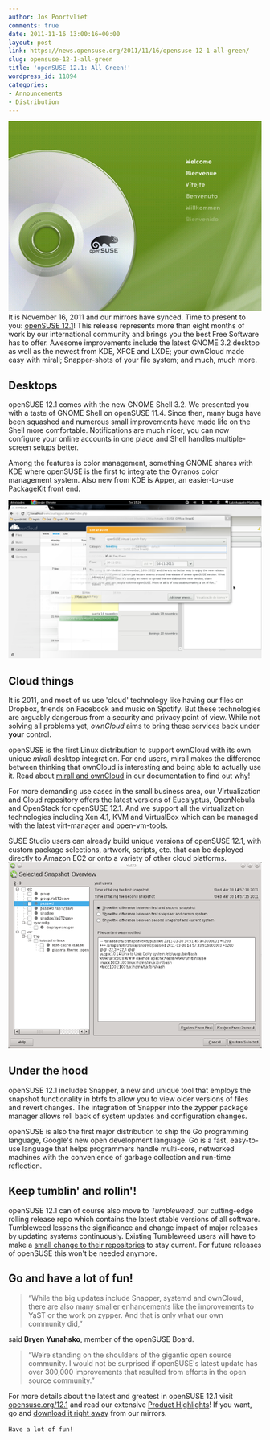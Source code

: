 ```yaml
---
author: Jos Poortvliet
comments: true
date: 2011-11-16 13:00:16+00:00
layout: post
link: https://news.opensuse.org/2011/11/16/opensuse-12-1-all-green/
slug: opensuse-12-1-all-green
title: 'openSUSE 12.1: All Green!'
wordpress_id: 11894
categories:
- Announcements
- Distribution
---
```


[![boot image from installer](/wp-content/uploads/2011/11/12.1_Installer-boot1.png)](http://news.opensuse.org/2011/11/16/opensuse-12-1-all-green/12-1_installer-boot-2/)
It is November 16, 2011 and our mirrors have synced. Time to present to you: [openSUSE 12.1](http://opensuse.org/12.1)! This release represents more than eight months of work by our international community and brings you the best Free Software has to offer.  Awesome improvements include the latest GNOME 3.2 desktop as well as the newest from KDE, XFCE and LXDE; your ownCloud made easy with mirall; Snapper-shots of your file system; and much, much more.


## Desktops


openSUSE 12.1 comes with the new GNOME Shell 3.2. We presented you with a taste of GNOME Shell on openSUSE 11.4. Since then, many bugs have been squashed and numerous small improvements have made life on the Shell more comfortable. Notifications are much nicer, you can now configure your online accounts in one place and Shell handles multiple-screen setups better.

Among the features is color management, something GNOME shares with KDE where openSUSE is the first to integrate the Oyranos color management system. Also new from KDE is Apper, an easier-to-use PackageKit front end.

[![ownCloud integrating with the local calendar](/wp-content/uploads/2011/11/owncloudCalendarAgendalocal1.png)](http://news.opensuse.org/2011/11/16/opensuse-12-1-all-green/owncloudcalendaragendalocal-2/)


## Cloud things


It is 2011, and most of us use 'cloud' technology like having our files on Dropbox, friends on Facebook and music on Spotify. But these technologies are arguably dangerous from a security and privacy point of view. While not solving all problems yet, _ownCloud_ aims to bring these services back under **your** control.

openSUSE is the first Linux distribution to support ownCloud with its own unique _mirall_ desktop integration. For end users, mirall makes the difference between thinking that ownCloud is interesting and being able to actually use it. Read about [mirall and ownCloud](http://en.opensuse.org/SDB:OwnCloud) in our documentation to find out why!

For more demanding use cases in the small business area, our Virtualization and Cloud repository offers the latest versions of Eucalyptus, OpenNebula and OpenStack for openSUSE 12.1. And we support all the virtualization technologies including Xen 4.1, KVM and VirtualBox which can be managed with the latest virt-manager and open-vm-tools.

SUSE Studio users can already build unique versions of openSUSE 12.1, with custom package selections, artwork, scripts, etc. that can be deployed directly to Amazon EC2 or onto a variety of other cloud platforms.
[![Snapper in action](/wp-content/uploads/2011/11/snapper.png)](http://news.opensuse.org/2011/11/16/opensuse-12-1-all-green/snapper/)


## Under the hood


openSUSE 12.1 includes Snapper, a new and unique tool that employs the snapshot functionality in btrfs to allow you to view older versions of files and revert changes. The integration of Snapper into the zypper package manager allows roll back of system updates and configuration changes.

openSUSE is also the first major distribution to ship the Go programming language, Google's new open development language. Go is a fast, easy-to-use language that helps programmers handle multi-core, networked machines with the convenience of garbage collection and run-time reflection.


## Keep tumblin' and rollin'!


openSUSE 12.1 can of course also move to _Tumbleweed_, our cutting-edge rolling release repo which contains the latest stable versions of all software. Tumbleweed lessens the significance and change impact of major releases by updating systems continuously. Existing Tumbleweed users will have to make a [small change to their repositories](http://en.opensuse.org/SDB:Change_from_12.1_to_Tumbleweed) to stay current. For future releases of openSUSE this won't be needed anymore.


## Go and have a lot of fun!




<blockquote>“While the big updates include Snapper, systemd and ownCloud, there are also many smaller enhancements like the improvements to YaST or the work on zypper. And that is only what our own community did,”</blockquote>


said **Bryen Yunahsko**, member of the openSUSE Board.


<blockquote>“We’re standing on the shoulders of the gigantic open source community. I would not be surprised if openSUSE's latest update has over 300,000 improvements that resulted from efforts in the open source community.”</blockquote>


For more details about the latest and greatest in openSUSE 12.1 visit [opensuse.org/12.1](http://opensuse.org/12.1) and read our extensive [Product Highlights](http://opensuse.org/Product_highlights)! If you want, go and [download it right away](http://software.opensuse.org/121) from our mirrors.

`Have a lot of fun!`

